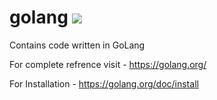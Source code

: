 # golang <img src="https://github.com/sharma1612harshit/other/raw/master/golang.png">
Contains code written in GoLang 

For complete refrence visit -
  https://golang.org/ 

For Installation -
  https://golang.org/doc/install

